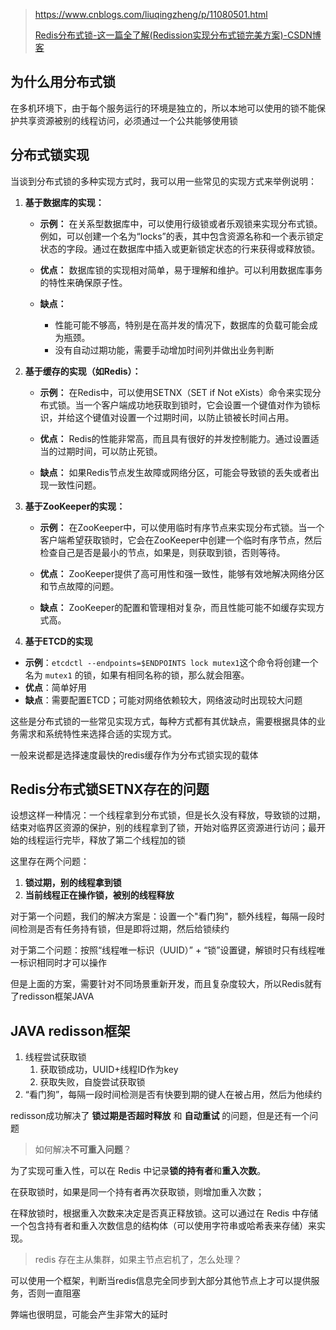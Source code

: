 > https://www.cnblogs.com/liuqingzheng/p/11080501.html
> 
> [Redis分布式锁-这一篇全了解(Redission实现分布式锁完美方案)-CSDN博客](https://blog.csdn.net/asd051377305/article/details/108384490)
## 为什么用分布式锁
在多机环境下，由于每个服务运行的环境是独立的，所以本地可以使用的锁不能保护共享资源被别的线程访问，必须通过一个公共能够使用锁
## 分布式锁实现
当谈到分布式锁的多种实现方式时，我可以用一些常见的实现方式来举例说明：

1. **基于数据库的实现：**

   - **示例：** 在关系型数据库中，可以使用行级锁或者乐观锁来实现分布式锁。例如，可以创建一个名为“locks”的表，其中包含资源名称和一个表示锁定状态的字段。通过在数据库中插入或更新锁定状态的行来获得或释放锁。
   
   - **优点：** 数据库锁的实现相对简单，易于理解和维护。可以利用数据库事务的特性来确保原子性。
   
   - **缺点：**
	   - 性能可能不够高，特别是在高并发的情况下，数据库的负载可能会成为瓶颈。
	   - 没有自动过期功能，需要手动增加时间列并做出业务判断

2. **基于缓存的实现（如Redis）：**

   - **示例：** 在Redis中，可以使用SETNX（SET if Not eXists）命令来实现分布式锁。当一个客户端成功地获取到锁时，它会设置一个键值对作为锁标识，并给这个键值对设置一个过期时间，以防止锁被长时间占用。
   
   - **优点：** Redis的性能非常高，而且具有很好的并发控制能力。通过设置适当的过期时间，可以防止死锁。
   
   - **缺点：** 如果Redis节点发生故障或网络分区，可能会导致锁的丢失或者出现一致性问题。

3. **基于ZooKeeper的实现：**

   - **示例：** 在ZooKeeper中，可以使用临时有序节点来实现分布式锁。当一个客户端希望获取锁时，它会在ZooKeeper中创建一个临时有序节点，然后检查自己是否是最小的节点，如果是，则获取到锁，否则等待。
   
   - **优点：** ZooKeeper提供了高可用性和强一致性，能够有效地解决网络分区和节点故障的问题。
   
   - **缺点：** ZooKeeper的配置和管理相对复杂，而且性能可能不如缓存实现方式高。

1. **基于ETCD的实现**

- **示例**：`etcdctl --endpoints=$ENDPOINTS lock mutex1`这个命令将创建一个名为 `mutex1` 的锁，如果有相同名称的锁，那么就会阻塞。
- **优点**：简单好用
- **缺点**：需要配置ETCD；可能对网络依赖较大，网络波动时出现较大问题

这些是分布式锁的一些常见实现方式，每种方式都有其优缺点，需要根据具体的业务需求和系统特性来选择合适的实现方式。

一般来说都是选择速度最快的redis缓存作为分布式锁实现的载体

## Redis分布式锁SETNX存在的问题

设想这样一种情况：一个线程拿到分布式锁，但是长久没有释放，导致锁的过期，结束对临界区资源的保护，别的线程拿到了锁，开始对临界区资源进行访问；最开始的线程运行完毕，释放了第二个线程加的锁

这里存在两个问题：
1. **锁过期，别的线程拿到锁**
2. **当前线程正在操作锁，被别的线程释放**

对于第一个问题，我们的解决方案是：设置一个"看门狗"，额外线程，每隔一段时间检测是否有任务持有锁，但是即将过期，然后给锁续约

对于第二个问题：按照“线程唯一标识（UUID）” + “锁”设置键，解锁时只有线程唯一标识相同时才可以操作

但是上面的方案，需要针对不同场景重新开发，而且复杂度较大，所以Redis就有了redisson框架JAVA
## JAVA redisson框架
1. 线程尝试获取锁
	1. 获取锁成功，UUID+线程ID作为key
	2. 获取失败，自旋尝试获取锁
2. “看门狗”，每隔一段时间检测是否有快要到期的键人在被占用，然后为他续约

redisson成功解决了 **锁过期是否超时释放** 和 **自动重试** 的问题，但是还有一个问题

> 如何解决**不可重入问题**？

为了实现可重入性，可以在 Redis 中记录**锁的持有者**和**重入次数**。

在获取锁时，如果是同一个持有者再次获取锁，则增加重入次数；

在释放锁时，根据重入次数来决定是否真正释放锁。这可以通过在 Redis 中存储一个包含持有者和重入次数信息的结构体（可以使用字符串或哈希表来存储）来实现。

> redis 存在主从集群，如果主节点宕机了，怎么处理？

可以使用一个框架，判断当redis信息完全同步到大部分其他节点上才可以提供服务，否则一直阻塞

弊端也很明显，可能会产生非常大的延时